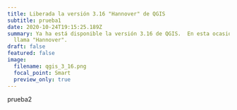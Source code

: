```yaml
---
title: Liberada la versión 3.16 "Hannover" de QGIS
subtitle: prueba1
date: 2020-10-24T19:15:25.189Z
summary: Ya ha está disponible la versión 3.16 de QGIS.  En esta ocasión, se
  llama "Hannover".
draft: false
featured: false
image:
  filename: qgis_3_16.png
  focal_point: Smart
  preview_only: true
---
```

prueba2